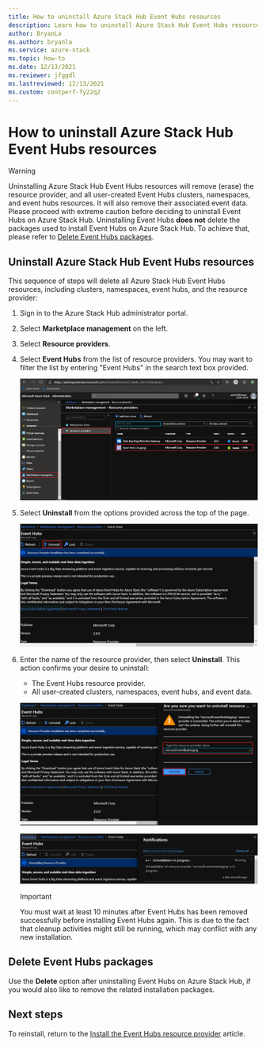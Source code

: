 ```yaml
---
title: How to uninstall Azure Stack Hub Event Hubs resources
description: Learn how to uninstall Azure Stack Hub Event Hubs resources.
author: BryanLa
ms.author: bryanla
ms.service: azure-stack
ms.topic: how-to
ms.date: 12/13/2021
ms.reviewer: jfggdl
ms.lastreviewed: 12/13/2021
ms.custom: contperf-fy22q2
---
```


# How to uninstall Azure Stack Hub Event Hubs resources

> [!WARNING]
> Uninstalling Azure Stack Hub Event Hubs resources will remove (erase) the resource provider, and all user-created Event Hubs clusters, namespaces, and event hubs resources. It will also remove their associated event data.  
> Please proceed with extreme caution before deciding to uninstall Event Hubs on Azure Stack Hub. 
> Uninstalling Event Hubs **does not** delete the packages used to install Event Hubs on Azure Stack Hub. To achieve that, please refer to [Delete Event Hubs packages](#delete-event-hubs-packages).

## Uninstall Azure Stack Hub Event Hubs resources

This sequence of steps will delete all Azure Stack Hub Event Hubs resources, including clusters, namespaces, event hubs, and the resource provider:

1. Sign in to the Azure Stack Hub administrator portal.
2. Select **Marketplace management** on the left.
3. Select **Resource providers**.
4. Select **Event Hubs** from the list of resource providers. You may want to filter the list by entering "Event Hubs" in the search text box provided.

   [![Remove event hubs 1](media/event-hubs-rp-remove/1-uninstall.png)](media/event-hubs-rp-remove/1-uninstall.png#lightbox)

5. Select **Uninstall** from the options provided across the top of the page.

   [![Remove event hubs 2](media/event-hubs-rp-remove/2-uninstall.png)](media/event-hubs-rp-remove/2-uninstall.png#lightbox)

6. Enter the name of the resource provider, then select **Uninstall**. This action confirms your desire to uninstall:
   - The Event Hubs resource provider.
   - All user-created clusters, namespaces, event hubs, and event data.

   [![Remove event hubs 3](media/event-hubs-rp-remove/3-uninstall.png)](media/event-hubs-rp-remove/3-uninstall.png#lightbox)

   [![Removing event hubs 4](media/event-hubs-rp-remove/4-uninstall.png)](media/event-hubs-rp-remove/4-uninstall.png#lightbox)

   > [!IMPORTANT]
   > You must wait at least 10 minutes after Event Hubs has been removed successfully before installing Event Hubs again. This is due to the fact that cleanup activities might still be running, which may conflict with any new installation.

## Delete Event Hubs packages

Use the **Delete** option after uninstalling Event Hubs on Azure Stack Hub, if you would also like to remove the related installation packages. 

## Next steps

To reinstall, return to the [Install the Event Hubs resource provider](event-hubs-rp-install.md) article.

